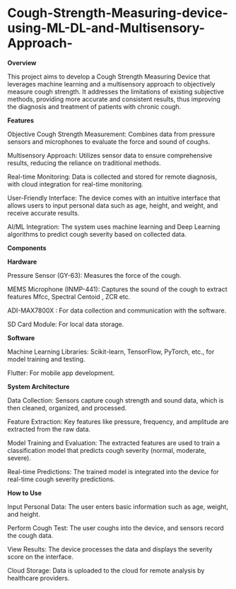 # Cough-Strength-Measuring-device-using-ML-DL-and-Multisensory-Approach-

**Overview**

This project aims to develop a Cough Strength Measuring Device that leverages machine learning and a multisensory approach to objectively measure cough strength. It addresses the limitations of existing subjective methods, providing more accurate and consistent results, thus improving the diagnosis and treatment of patients with chronic cough.

**Features**

Objective Cough Strength Measurement: Combines data from pressure sensors and microphones to evaluate the force and sound of coughs.

Multisensory Approach: Utilizes sensor data to ensure comprehensive results, reducing the reliance on traditional methods.

Real-time Monitoring: Data is collected and stored for remote diagnosis, with cloud integration for real-time monitoring.

User-Friendly Interface: The device comes with an intuitive interface that allows users to input personal data such as age, height, and weight, and receive accurate results.

AI/ML Integration: The system uses machine learning and Deep Learning algorithms to predict cough severity based on collected data.

**Components**

**Hardware**

Pressure Sensor (GY-63): Measures the force of the cough.

MEMS Microphone (INMP-441): Captures the sound of the cough to extract features Mfcc, Spectral Centoid , ZCR etc.

ADI-MAX7800X : For data collection and communication with the software.

SD Card Module: For local data storage.

**Software**

Machine Learning Libraries: Scikit-learn, TensorFlow, PyTorch, etc., for model training and testing.

Flutter: For mobile app development.

**System Architecture**

Data Collection: Sensors capture cough strength and sound data, which is then cleaned, organized, and processed.

Feature Extraction: Key features like pressure, frequency, and amplitude are extracted from the raw data.

Model Training and Evaluation: The extracted features are used to train a classification model that predicts cough severity (normal, moderate, severe).

Real-time Predictions: The trained model is integrated into the device for real-time cough severity predictions.

**How to Use**

Input Personal Data: The user enters basic information such as age, weight, and height.

Perform Cough Test: The user coughs into the device, and sensors record the cough data.

View Results: The device processes the data and displays the severity score on the interface.

Cloud Storage: Data is uploaded to the cloud for remote analysis by healthcare providers.

